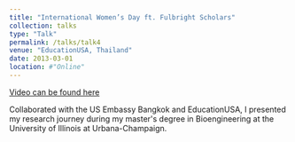```yaml
---
title: "International Women’s Day ft. Fulbright Scholars"
collection: talks
type: "Talk"
permalink: /talks/talk4
venue: "EducationUSA, Thailand"
date: 2013-03-01
location: #"Online"
---
```


[Video can be found here](https://www.facebook.com/share/v/UTGotWdqdmzBLF5i/)

Collaborated with the US Embassy Bangkok and EducationUSA, I presented my research journey during my master's degree in Bioengineering at the University of Illinois at Urbana-Champaign.

